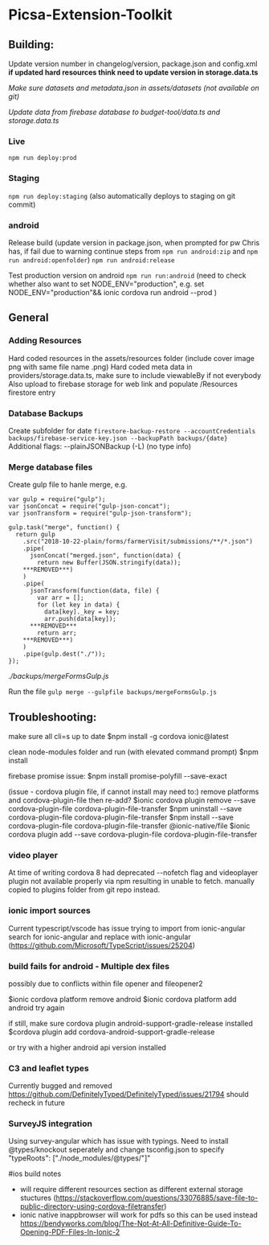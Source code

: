 # Picsa-Extension-Toolkit

## Building:

Update version number in changelog/version, package.json and config.xml
**if updated hard resources think need to update version in storage.data.ts**

_Make sure datasets and metadata.json in assets/datasets (not available on git)_

_Update data from firebase database to budget-tool/data.ts and storage.data.ts_

### Live

`npm run deploy:prod`

### Staging

`npm run deploy:staging`
(also automatically deploys to staging on git commit)

### android

Release build
(update version in package.json, when prompted for pw Chris has, if fail due to warning continue steps from `npm run android:zip` and `npm run android:openfolder`)
`npm run android:release`

Test production version on android
`npm run run:android`
(need to check whether also want to set NODE_ENV="production", e.g.
set NODE_ENV="production"&& ionic cordova run android --prod )

## General

### Adding Resources

Hard coded resources in the assets/resources folder (include cover image png with same file name .png)
Hard coded meta data in providers/storage.data.ts, make sure to include viewableBy if not everybody
Also upload to firebase storage for web link and populate /Resources firestore entry

### Database Backups

Create subfolder for date
`firestore-backup-restore --accountCredentials backups/firebase-service-key.json --backupPath backups/{date}`
Additional flags: --plainJSONBackup (-L) (no type info)

### Merge database files

Create gulp file to hanle merge, e.g.

```
var gulp = require("gulp");
var jsonConcat = require("gulp-json-concat");
var jsonTransform = require("gulp-json-transform");

gulp.task("merge", function() {
  return gulp
    .src("2018-10-22-plain/forms/farmerVisit/submissions/**/*.json")
    .pipe(
      jsonConcat("merged.json", function(data) {
        return new Buffer(JSON.stringify(data));
    ***REMOVED***)
    )
    .pipe(
      jsonTransform(function(data, file) {
        var arr = [];
        for (let key in data) {
          data[key]._key = key;
          arr.push(data[key]);
      ***REMOVED***
        return arr;
    ***REMOVED***)
    )
    .pipe(gulp.dest("./"));
});
```

_./backups/mergeFormsGulp.js_

Run the file
`gulp merge --gulpfile backups/mergeFormsGulp.js`

## Troubleshooting:

make sure all cli=s up to date
$npm install -g cordova ionic@latest

clean node-modules folder and run (with elevated command prompt)
$npm install

firebase promise issue:
$npm install promise-polyfill --save-exact

(issue - cordova plugin file, if cannot install may need to:)
remove platforms and cordova-plugin-file then re-add?
$ionic cordova plugin remove --save cordova-plugin-file cordova-plugin-file-transfer
$npm uninstall --save cordova-plugin-file cordova-plugin-file-transfer
$npm install --save cordova-plugin-file cordova-plugin-file-transfer @ionic-native/file
$ionic cordova plugin add --save cordova-plugin-file cordova-plugin-file-transfer

### video player

At time of writing cordova 8 had deprecated --nofetch flag and videoplayer plugin not
available properly via npm resulting in unable to fetch. manually copied to plugins folder from git repo instead.

### ionic import sources

Current typescript/vscode has issue trying to import from ionic-angular
search for ionic-angular and replace with ionic-angular
(https://github.com/Microsoft/TypeScript/issues/25204)

### build fails for android - Multiple dex files

possibly due to conflicts within file opener and fileopener2

$ionic cordova platform remove android
$ionic cordova platform add android
try again

if still, make sure cordova plugin android-support-gradle-release installed
$cordova plugin add cordova-android-support-gradle-release

or try with a higher android api version installed

### C3 and leaflet types

Currently bugged and removed https://github.com/DefinitelyTyped/DefinitelyTyped/issues/21794
should recheck in future

### SurveyJS integration

Using survey-angular which has issue with typings. Need to install @types/knockout seperately and change
tsconfig.json to specify "typeRoots": ["./node_modules/@types/"]"

#ios build notes

- will require different resources section as different external storage stuctures
  (https://stackoverflow.com/questions/33076885/save-file-to-public-directory-using-cordova-filetransfer)
- ionic native inappbrowser will work for pdfs so this can be used instead
  https://bendyworks.com/blog/The-Not-At-All-Definitive-Guide-To-Opening-PDF-Files-In-Ionic-2
